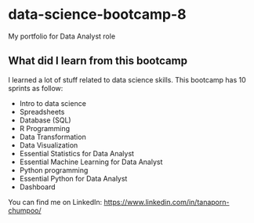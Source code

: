 # data-science-bootcamp-8
My portfolio for Data Analyst role

## What did I learn from this bootcamp
I learned a lot of stuff related to data science skills. This bootcamp has 10 sprints as follow:

- Intro to data science
- Spreadsheets
- Database (SQL)
- R Programming
- Data Transformation
- Data Visualization
- Essential Statistics for Data Analyst
- Essential Machine Learning for Data Analyst
- Python programming
- Essential Python for Data Analyst
- Dashboard

You can find me on LinkedIn: https://www.linkedin.com/in/tanaporn-chumpoo/

